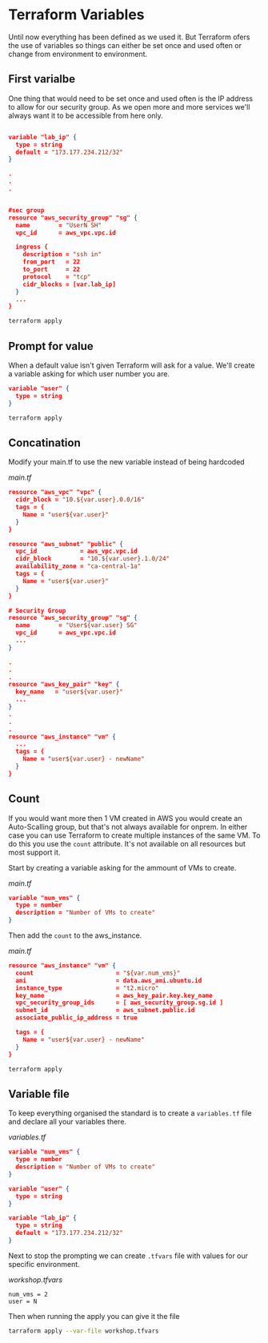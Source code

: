 # Terraform Variables

Until now everything has been defined as we used it. But Terraform ofers the use of variables so things can either be set once and used often or change from environment to environment.

## First varialbe


One thing that would need to be set once and used often is the IP address to allow for our security group. As we open more and more services we'll always want it to be accessible from here only.

```json

variable "lab_ip" {
  type = string
  default = "173.177.234.212/32"
}

.
.
.


#sec group
resource "aws_security_group" "sg" {
  name        = "UserN SH"
  vpc_id      = aws_vpc.vpc.id

  ingress {
    description = "ssh in"
    from_port   = 22
    to_port     = 22
    protocol    = "tcp"
    cidr_blocks = [var.lab_ip]
  }
  ...
}

```

```bash
terraform apply
```

## Prompt for value

When a default value isn't given Terraform will ask for a value. We'll create a variable asking for which user number you are.

```json
variable "user" {
  type = string
}
```


```bash
terraform apply
```

## Concatination

Modify your main.tf to use the new variable instead of being hardcoded

*main.tf*
```json
resource "aws_vpc" "vpc" {
  cidr_block = "10.${var.user}.0.0/16"
  tags = {
    Name = "user${var.user}"
  }
}

resource "aws_subnet" "public" {
  vpc_id            = aws_vpc.vpc.id
  cidr_block        = "10.${var.user}.1.0/24"
  availability_zone = "ca-central-1a"
  tags = {
    Name = "user${var.user}"
  }
}

# Security Group
resource "aws_security_group" "sg" {
  name        = "User${var.user} SG"
  vpc_id      = aws_vpc.vpc.id
  ...
}

.
.
.
resource "aws_key_pair" "key" {
  key_name   = "user${var.user}"
  ...
}
.
.
.
resource "aws_instance" "vm" {
  ...
  tags = {
    Name = "user${var.user} - newName"
  }
}
```

## Count

If you would want more then 1 VM created in AWS you would create an Auto-Scalling group, but that's not always available for onprem. In either case you can use Terraform to create multiple instances of the same VM. To do this you use the `count` attribute. It's not available on all resources but most support it.

Start by creating a variable asking for the ammount of VMs to create.

*main.tf*
```json
variable "num_vms" {
  type = number
  description = "Number of VMs to create"
}
```

Then add the `count` to the aws_instance.

*main.tf*
```json
resource "aws_instance" "vm" {
  count                       = "${var.num_vms}" 
  ami                         = data.aws_ami.ubuntu.id
  instance_type               = "t2.micro"
  key_name                    = aws_key_pair.key.key_name
  vpc_security_group_ids      = [ aws_security_group.sg.id ]
  subnet_id                   = aws_subnet.public.id
  associate_public_ip_address = true

  tags = {
    Name = "user${var.user} - newName"
  }
}
```

```bash
terraform apply
```

## Variable file

To keep everything organised the standard is to create a `variables.tf` file and declare all your variables there.

*variables.tf*
```json
variable "num_vms" {
  type = number
  description = "Number of VMs to create"
}

variable "user" {
  type = string
}

variable "lab_ip" {
  type = string
  default = "173.177.234.212/32"
}
```

Next to stop the prompting we can create `.tfvars` file with values for our specific environment.


*workshop.tfvars*
```
num_vms = 2
user = N
```
Then when running the apply you can give it the file

```bash
tarraform apply --var-file workshop.tfvars
```

